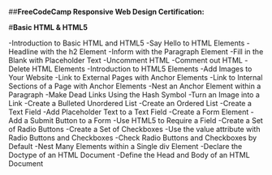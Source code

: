 ##**FreeCodeCamp Responsive Web Design Certification:**

#**Basic HTML & HTML5**

-Introduction to Basic HTML and HTML5
-Say Hello to HTML Elements
-Headline with the h2 Element
-Inform with the Paragraph Element
-Fill in the Blank with Placeholder Text
-Uncomment HTML
-Comment out HTML
-Delete HTML Elements
-Introduction to HTML5 Elements
-Add Images to Your Website
-Link to External Pages with Anchor Elements
-Link to Internal Sections of a Page with Anchor Elements
-Nest an Anchor Element within a Paragraph
-Make Dead Links Using the Hash Symbol
-Turn an Image into a Link
-Create a Bulleted Unordered List
-Create an Ordered List
-Create a Text Field
-Add Placeholder Text to a Text Field
-Create a Form Element
-Add a Submit Button to a Form
-Use HTML5 to Require a Field
-Create a Set of Radio Buttons
-Create a Set of Checkboxes
-Use the value attribute with Radio Buttons and Checkboxes
-Check Radio Buttons and Checkboxes by Default
-Nest Many Elements within a Single div Element
-Declare the Doctype of an HTML Document
-Define the Head and Body of an HTML Document
